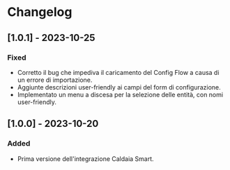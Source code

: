# Changelog

## [1.0.1] - 2023-10-25
### Fixed
- Corretto il bug che impediva il caricamento del Config Flow a causa di un errore di importazione.
- Aggiunte descrizioni user-friendly ai campi del form di configurazione.
- Implementato un menu a discesa per la selezione delle entità, con nomi user-friendly.

## [1.0.0] - 2023-10-20
### Added
- Prima versione dell'integrazione Caldaia Smart.
